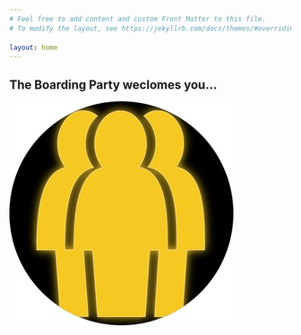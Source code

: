 ```yaml
---
# Feel free to add content and custom Front Matter to this file.
# To modify the layout, see https://jekyllrb.com/docs/themes/#overriding-theme-defaults

layout: home
---
```


## The Boarding Party weclomes you...

![The Yellow People](/assets/images/yellow_party.jpg)
